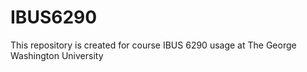 # IBUS6290
This repository is created for course IBUS 6290 usage at The George Washington University
